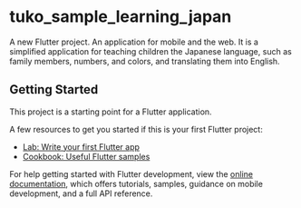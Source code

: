 # tuko_sample_learning_japan

A new Flutter project.
An application for mobile and the web. 
It is a simplified application for teaching children the Japanese language, 
such as family members, numbers, and colors, and translating them into English.

## Getting Started

This project is a starting point for a Flutter application.

A few resources to get you started if this is your first Flutter project:

- [Lab: Write your first Flutter app](https://docs.flutter.dev/get-started/codelab)
- [Cookbook: Useful Flutter samples](https://docs.flutter.dev/cookbook)

For help getting started with Flutter development, view the
[online documentation](https://docs.flutter.dev/), which offers tutorials,
samples, guidance on mobile development, and a full API reference.
